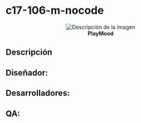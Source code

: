 # c17-106-m-nocode
<p align="center">
  <img src="ruta/a/la/imagen.jpg" alt="Descripción de la imagen">
  <br>
  <strong>PlayMood</strong>
</p>


## Descripción

## Diseñador:

## Desarrolladores:

## QA:
